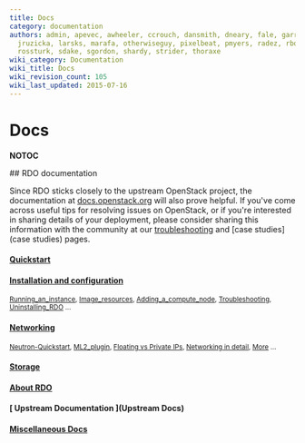 ```yaml
---
title: Docs
category: documentation
authors: admin, apevec, awheeler, ccrouch, dansmith, dneary, fale, garrett, jlibosva,
  jruzicka, larsks, marafa, otherwiseguy, pixelbeat, pmyers, radez, rbowen, rkukura,
  rossturk, sdake, sgordon, shardy, strider, thoraxe
wiki_category: Documentation
wiki_title: Docs
wiki_revision_count: 105
wiki_last_updated: 2015-07-16
---
```


# Docs

__NOTOC__

<div class="row">
<div class="offset1 span10">
## RDO documentation

Since RDO sticks closely to the upstream OpenStack project, the documentation at [docs.openstack.org](http://docs.openstack.org) will also prove helpful. If you've come across useful tips for resolving issues on OpenStack, or if you're interested in sharing details of your deployment, please consider sharing this information with the community at our [troubleshooting](troubleshooting) and [case studies](case studies) pages.

#### [Quickstart](Quickstart)

#### [ Installation and configuration](Install)

<small>[Running_an_instance](Running_an_instance), [Image_resources](Image_resources), [Adding_a_compute_node](Adding_a_compute_node), [Troubleshooting](Troubleshooting), [Uninstalling_RDO](Uninstalling_RDO) ...</small>

#### [ Networking ](Docs/Networking)

<small>[Neutron-Quickstart](Neutron-Quickstart), [ML2_plugin](ML2_plugin), [Floating vs Private IPs](Difference_between_Floating_IP_and_private_IP), [Networking in detail](Networking_in_too_much_detail), [More](Docs/Networking) ... </small>

#### [ Storage ](Docs/Storage)

#### [ About RDO ](Docs/About)

#### [ Upstream Documentation ](Upstream Docs)

#### [ Miscellaneous Docs ](Docs/Misc)

</div>
</div>
<Category:Documentation>
